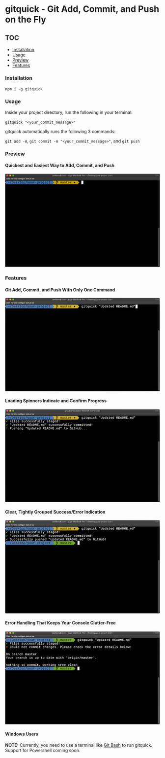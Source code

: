 # gitquick - Git Add, Commit, and Push on the Fly

## TOC

- [Installation](##Installation)
- [Usage](##Usage)
- [Preview](##Preview)
- [Features](##Features)

### Installation

`npm i -g gitquick`

### Usage

Inside your project directory, run the following in your terminal:

`gitquick "<your_commit_message>"`

gitquick automatically runs the following 3 commands:

`git add -A`, `git commit -m "<your_commit_message>"`, and `git push`

### Preview

#### Quickest and Easiest Way to Add, Commit, and Push

![gitquick example](assets/img/gitquick-example.gif)

### Features

#### Git Add, Commit, and Push With Only One Command

![gitquick command](assets/img/gitquick-example_01_command.png)

#### Loading Spinners Indicate and Confirm Progress

![gitquick progress](assets/img/gitquick-example_02_progress.png)

#### Clear, Tightly Grouped Success/Error Indication

![gitquick success](assets/img/gitquick-example_03_success.png)

#### Error Handling That Keeps Your Console Clutter-Free

![gitquick error](assets/img/gitquick-example_04_error.png)

#### Windows Users

**NOTE:** Currently, you need to use a terminal like [Git Bash](https://git-scm.com/downloads) to run gitquick. Support for Powershell coming soon.

